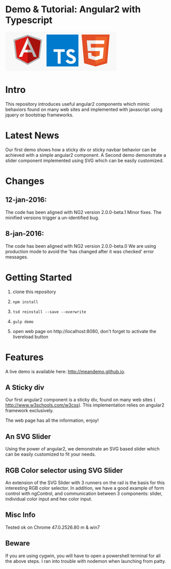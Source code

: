 Demo & Tutorial: Angular2 with Typescript
=============

![logo](./mdassets/ng2_ts_html5_logo.png)

# Intro

This repository introduces useful angular2 components which mimic behaviors found on many 
web sites and implemented with javascript using jquery or bootstrap frameworks.

# Latest News

Our first demo shows how a sticky div or sticky navbar behavior can be achieved with a simple angular2 component.
A Second demo demonstrate a slider component implemented using SVG which can be easily customized.

# Changes

## 12-jan-2016:
The code has been aligned with NG2 version 2.0.0-beta.1
Minor fixes. The minified versions trigger a un-identified bug. 


## 8-jan-2016:
The code has been aligned with NG2 version 2.0.0-beta.0
We are using production mode to avoid the 'has changed after it was checked' error messages. 


# Getting Started


1. clone this repository

2. `npm install`

3. `tsd reinstall --save --overwrite`

4. `gulp demo`

5. open web page on http://localhost:8080, don't forget to activate the livereload button


# Features

A live demo is available here: http://meandemo.github.io.

## A Sticky div

Our first angular2 component is a sticky div, found on many web sites ( http://www.w3schools.com/w3css).
This implementation relies on angular2 framework exclusively.

The web page has all the information, enjoy! 

## An SVG Slider

Using the power of angular2, we demonstrate an SVG based slider which can be easily customized to fit
your needs.

## RGB Color selector using SVG Slider

An extension of the SVG Slider with 3 runners on the rail is the basis for this interesting RGB color
selector. In addition, we have a good example of form control with ngControl, and communication between
3 components: slider, individual color input and hex color input.


## Misc Info

Tested ok on Chrome 47.0.2526.80 m & win7 

## Beware

If you are using cygwin, you will have to open a powershell terminal for all the above steps.
I ran into trouble with nodemon when launching from patty.  
